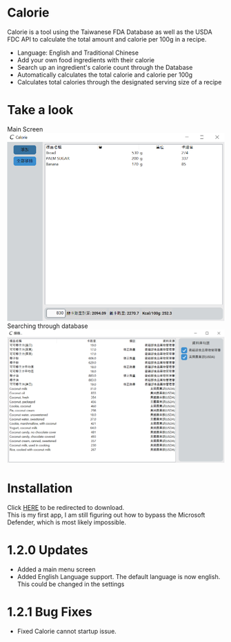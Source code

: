 # Calorie
Calorie is a tool using the Taiwanese FDA Database as well as the USDA FDC API to calculate the total amount and calorie per 100g in a recipe.
* Language: English and Traditional Chinese
* Add your own food ingredients with their calorie
* Search up an ingredient's calorie count through the Database
* Automatically calculates the total calorie and calorie per 100g
* Calculates total calories through the designated serving size of a recipe <br />
# Take a look
Main Screen <br />
<img src="data/main_zhtw.PNG" alt="main_zhtw" width="600"/><br />
Searching through database <br />
<img src="data/search_zhtw.PNG" alt="search_zhtw" width="600"/><br />
# Installation
Click [HERE](https://drive.google.com/file/d/1_wiJ3pzqtzwE1lpLSnkFA1gtcOlEDQqB/view?usp=sharing) to be redirected to download.<br />
This is my first app, I am still figuring out how to bypass the Microsoft Defender, which is most likely impossible.
# 1.2.0 Updates
* Added a main menu screen
* Added English Language support. The default language is now english. This could be changed in the settings
# 1.2.1 Bug Fixes
* Fixed Calorie cannot startup issue.
